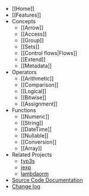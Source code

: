 * [[Home]]
* [[Features]]
* Concepts
  * [[Arrow]]
  * [[Access]]
  * [[Group]]
  * [[Sets]]
  * [[Control flows|Flows]]
  * [[Extend]]
  * [[Metadata]]
* Operators
  * [[Arithmetic]]
  * [[Comparison]]
  * [[Logical]]
  * [[Bitwise]]
  * [[Assignment]]
* Functions
  * [[Numeric]]
  * [[String]]
  * [[DateTime]]
  * [[Nullable]]
  * [[Conversion]]
  * [[Array]]
* Related Projects
  * [typ3s](https://www.npmjs.com/package/typ3s)
  * [jexp](https://www.npmjs.com/package/jexp)
  * [lambdaorm](https://www.npmjs.com/package/lambdaorm)
* [Source Code Documentation](https://github.com/data7expressions/3xpr/tree/main/doc/source/README.md)
* [Change log](https://github.com/data7expressions/3xpr/tree/main/CHANGELOG.md)
